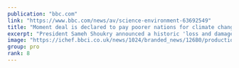 ```yaml
---
publication: "bbc.com"
link: "https://www.bbc.com/news/av/science-environment-63692549"
title: "Moment deal is declared to pay poorer nations for climate change"
excerpt: "President Sameh Shoukry announced a historic 'loss and damage' deal to help poor countries with climate change."
image: "https://ichef.bbci.co.uk/news/1024/branded_news/126B0/production/_127704457_untitled.png"
group: pro
rank: 8
---
```


